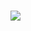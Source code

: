 # <img width="" src="https://softagency.in/wp-content/uploads/2023/02/developpement_java_maroc-1.gif">
